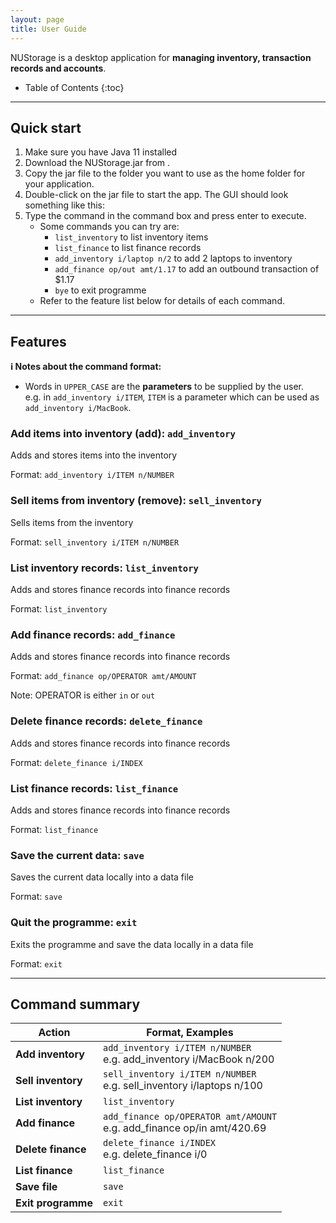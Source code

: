 ```yaml
---
layout: page
title: User Guide
---
```


NUStorage is a desktop application for __managing inventory, transaction records and accounts__.

* Table of Contents
{:toc}

--------------------------------------------------------------------------------------------------------------------

## Quick start

1. Make sure you have Java 11 installed
1. Download the NUStorage.jar from <here>.
1. Copy the jar file to the folder you want to use as the home folder for your application.
1. Double-click on the jar file to start the app. The GUI should look something like this: <insert picture here>
1. Type the command in the command box and press enter to execute.
    - Some commands you can try are:
        - `list_inventory` to list inventory items
        - `list_finance` to list finance records
        - `add_inventory i/laptop n/2` to add 2 laptops to inventory
        - `add_finance op/out amt/1.17` to add an outbound transaction of $1.17
        - `bye` to exit programme
    - Refer to the feature list below for details of each command.



--------------------------------------------------------------------------------------------------------------------

## Features

<div markdown="block" class="alert alert-info">

**:information_source: Notes about the command format:**<br>
* Words in `UPPER_CASE` are the __parameters__ to be supplied by the user.<br>
    e.g. in `add_inventory i/ITEM`, `ITEM` is a parameter which can be used as `add_inventory i/MacBook`.

</div>

### Add items into inventory (add): `add_inventory`
Adds and stores items into the inventory

Format: `add_inventory i/ITEM n/NUMBER`


### Sell items from inventory (remove): `sell_inventory`
Sells items from the inventory

Format: `sell_inventory i/ITEM n/NUMBER`


### List inventory records: `list_inventory`

Adds and stores finance records into finance records

Format: `list_inventory`


### Add finance records: `add_finance`
Adds and stores finance records into finance records

Format: `add_finance op/OPERATOR amt/AMOUNT`

Note: OPERATOR is either `in` or `out`


### Delete finance records: `delete_finance`

Adds and stores finance records into finance records

Format: `delete_finance i/INDEX`


### List finance records: `list_finance`

Adds and stores finance records into finance records

Format: `list_finance`


### Save the current data: `save`

Saves the current data locally into a data file

Format: `save`


### Quit the programme: `exit`

Exits the programme and save the data locally in a data file

Format: `exit`

--------------------------------------------------------------------------------------------------------------------

## Command summary

Action | Format, Examples
--------|------------------
__Add inventory__ | `add_inventory i/ITEM n/NUMBER`<br> e.g. add_inventory i/MacBook n/200
__Sell inventory__ | `sell_inventory i/ITEM n/NUMBER`<br> e.g. sell_inventory i/laptops n/100
__List inventory__ | `list_inventory`
__Add finance__ | `add_finance op/OPERATOR amt/AMOUNT`<br> e.g. add_finance op/in amt/420.69
__Delete finance__ | `delete_finance i/INDEX`<br> e.g. delete_finance i/0
__List finance__ | `list_finance`
__Save file__ | `save`
__Exit programme__ | `exit`
